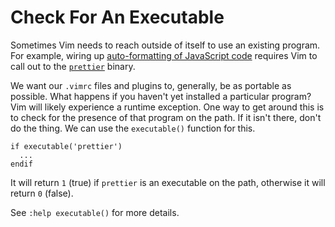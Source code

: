 # Check For An Executable

Sometimes Vim needs to reach outside of itself to use an existing program. For example, wiring up [auto-formatting of JavaScript code](https://hashrocket.com/blog/posts/writing-prettier-javascript-in-vim) requires Vim to call out to the [`prettier`](https://github.com/prettier/prettier) binary.

We want our `.vimrc` files and plugins to, generally, be as portable as possible. What happens if you haven't yet installed a particular program? Vim will likely experience a runtime exception. One way to get around this is to check for the presence of that program on the path. If it isn't there, don't do the thing. We can use the `executable()` function for this.

```
if executable('prettier')
  ...
endif
```

It will return `1` (true) if `prettier` is an executable on the path, otherwise it will return `0` (false).

See `:help executable()` for more details.

